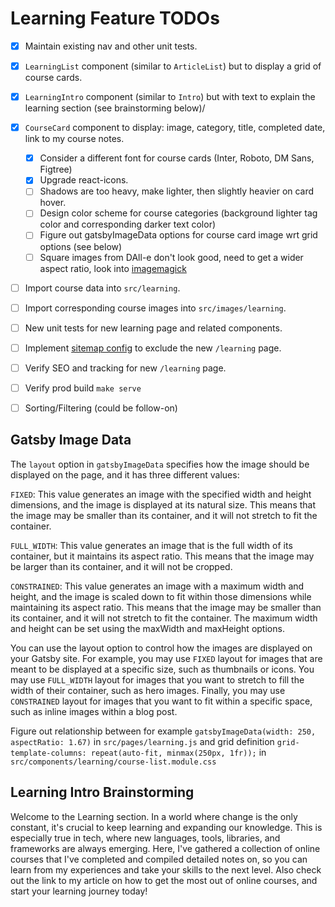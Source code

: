 # Learning Feature TODOs

* [x] Maintain existing nav and other unit tests.
* [x] `LearningList` component (similar to `ArticleList`) but to display a grid of course cards.
* [x] `LearningIntro` component (similar to `Intro`) but with text to explain the learning section (see brainstorming below)/
* [x] `CourseCard` component to display: image, category, title, completed date, link to my course notes.
  * [x] Consider a different font for course cards (Inter, Roboto, DM Sans, Figtree)
  * [x] Upgrade react-icons.
  * [ ] Shadows are too heavy, make lighter, then slightly heavier on card hover.
  * [ ] Design color scheme for course categories (background lighter tag color and corresponding darker text color)
  * [ ] Figure out gatsbyImageData options for course card image wrt grid options (see below)
  * [ ] Square images from DAll-e don't look good, need to get a wider aspect ratio, look into [imagemagick](https://www.digitalocean.com/community/tutorials/workflow-resizing-images-with-imagemagick)
* [ ] Import course data into `src/learning`.
* [ ] Import corresponding course images into `src/images/learning`.
* [ ] New unit tests for new learning page and related components.
* [ ] Implement [sitemap config](https://www.gatsbyjs.com/plugins/gatsby-plugin-sitemap) to exclude the new `/learning` page.
* [ ] Verify SEO and tracking for new `/learning` page.
* [ ] Verify prod build `make serve`
* [ ] Sorting/Filtering (could be follow-on)


## Gatsby Image Data

The `layout` option in `gatsbyImageData` specifies how the image should be displayed on the page, and it has three different values:

`FIXED`: This value generates an image with the specified width and height dimensions, and the image is displayed at its natural size. This means that the image may be smaller than its container, and it will not stretch to fit the container.

`FULL_WIDTH`: This value generates an image that is the full width of its container, but it maintains its aspect ratio. This means that the image may be larger than its container, and it will not be cropped.

`CONSTRAINED`: This value generates an image with a maximum width and height, and the image is scaled down to fit within those dimensions while maintaining its aspect ratio. This means that the image may be smaller than its container, and it will not stretch to fit the container. The maximum width and height can be set using the maxWidth and maxHeight options.

You can use the layout option to control how the images are displayed on your Gatsby site. For example, you may use `FIXED` layout for images that are meant to be displayed at a specific size, such as thumbnails or icons. You may use `FULL_WIDTH` layout for images that you want to stretch to fill the width of their container, such as hero images. Finally, you may use `CONSTRAINED` layout for images that you want to fit within a specific space, such as inline images within a blog post.

Figure out relationship between for example `gatsbyImageData(width: 250, aspectRatio: 1.67)` in `src/pages/learning.js` and grid definition `grid-template-columns: repeat(auto-fit, minmax(250px, 1fr));` in `src/components/learning/course-list.module.css`

## Learning Intro Brainstorming

Welcome to the Learning section. In a world where change is the only constant, it's crucial to keep learning and expanding our knowledge. This is especially true in tech, where new languages, tools, libraries, and frameworks are always emerging. Here, I've gathered a collection of online courses that I've completed and compiled detailed notes on, so you can learn from my experiences and take your skills to the next level. Also check out the link to my article on how to get the most out of online courses, and start your learning journey today!
